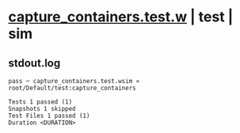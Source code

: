 # [capture_containers.test.w](../../../../../tests/valid/capture_containers.test.w) | test | sim

## stdout.log
```log
pass ─ capture_containers.test.wsim » root/Default/test:capture_containers

Tests 1 passed (1)
Snapshots 1 skipped
Test Files 1 passed (1)
Duration <DURATION>
```


